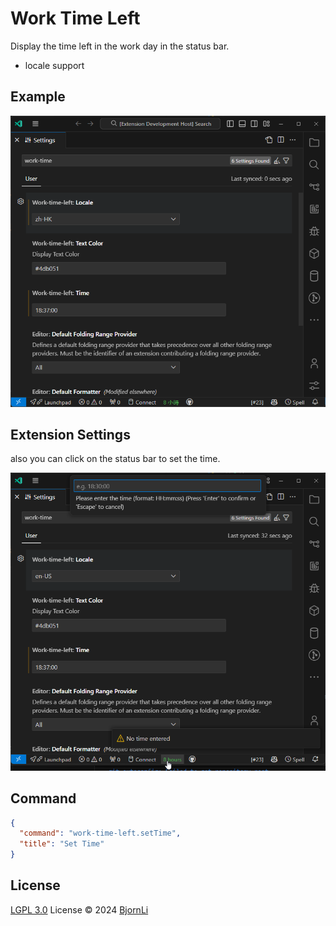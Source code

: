# Work Time Left

Display the time left in the work day in the status bar.

- locale support

## Example

![example](./images/example.png)

## Extension Settings

also you can click on the status bar to set the time.

![example-status-bar](./images/example-status-bar.png)

## Command

```json
{
  "command": "work-time-left.setTime",
  "title": "Set Time"
}
```

## License

[LGPL 3.0](./LICENSE) License © 2024 [BjornLi](https://github.com/lxxorz)
